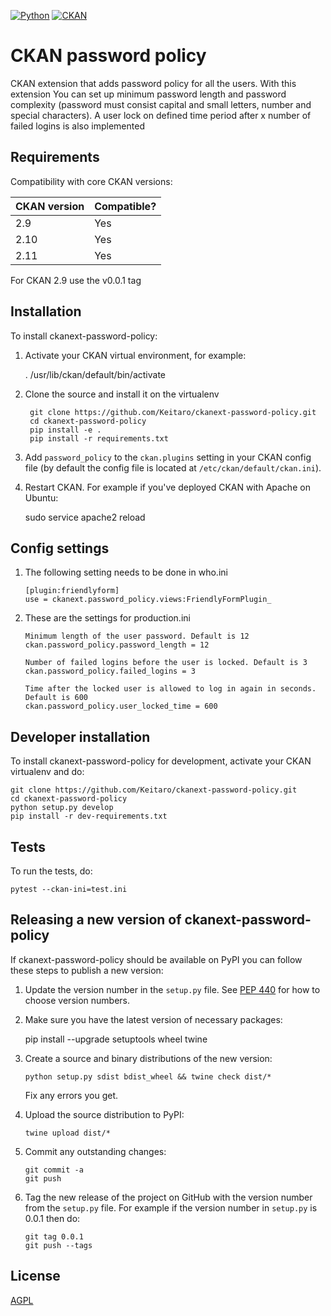 [![Python][]][1] [![CKAN][]][2]

# CKAN password policy 

CKAN extension that adds password policy for all the users. With this extension You can set up minimum password length and password complexity (password must consist capital and small letters, number and special characters). A user lock on defined time period after x number of failed logins is also implemented


## Requirements

Compatibility with core CKAN versions:

| CKAN version    | Compatible?   |
| --------------- | ------------- |
| 2.9             | Yes           |
| 2.10            | Yes           |
| 2.11            | Yes           |

For CKAN 2.9 use the v0.0.1 tag


## Installation

To install ckanext-password-policy:

1. Activate your CKAN virtual environment, for example:

     . /usr/lib/ckan/default/bin/activate

2. Clone the source and install it on the virtualenv

   ``` 
    git clone https://github.com/Keitaro/ckanext-password-policy.git
    cd ckanext-password-policy
    pip install -e .
    pip install -r requirements.txt
   ``` 

3. Add `password_policy` to the `ckan.plugins` setting in your CKAN
   config file (by default the config file is located at
   `/etc/ckan/default/ckan.ini`).

4. Restart CKAN. For example if you've deployed CKAN with Apache on Ubuntu:

     sudo service apache2 reload


## Config settings

1. The following setting needs to be done in who.ini
	
   	```
	[plugin:friendlyform]
	use = ckanext.password_policy.views:FriendlyFormPlugin_
  	```


2. These are the settings for production.ini

   	```
	Minimum length of the user password. Default is 12
	ckan.password_policy.password_length = 12

	Number of failed logins before the user is locked. Default is 3
 	ckan.password_policy.failed_logins = 3

	Time after the locked user is allowed to log in again in seconds. Default is 600 
	ckan.password_policy.user_locked_time = 600
	```



## Developer installation

To install ckanext-password-policy for development, activate your CKAN virtualenv and
do:

    git clone https://github.com/Keitaro/ckanext-password-policy.git
    cd ckanext-password-policy
    python setup.py develop
    pip install -r dev-requirements.txt


## Tests

To run the tests, do:

    pytest --ckan-ini=test.ini


## Releasing a new version of ckanext-password-policy

If ckanext-password-policy should be available on PyPI you can follow these steps to publish a new version:

1. Update the version number in the `setup.py` file. See [PEP 440](http://legacy.python.org/dev/peps/pep-0440/#public-version-identifiers) for how to choose version numbers.

2. Make sure you have the latest version of necessary packages:

    pip install --upgrade setuptools wheel twine

3. Create a source and binary distributions of the new version:

       python setup.py sdist bdist_wheel && twine check dist/*

   Fix any errors you get.

4. Upload the source distribution to PyPI:

       twine upload dist/*

5. Commit any outstanding changes:

       git commit -a
       git push

6. Tag the new release of the project on GitHub with the version number from
   the `setup.py` file. For example if the version number in `setup.py` is
   0.0.1 then do:

       git tag 0.0.1
       git push --tags

## License

[AGPL](https://www.gnu.org/licenses/agpl-3.0.en.html)


  [Python]: https://img.shields.io/badge/python-3.9%20|%203.10%20|%203.11-blue
  [1]: https://www.python.org
  [CKAN]: https://img.shields.io/badge/ckan-%202.9%20|%202.10%20|%202.11-yellow
  [2]: https://www.ckan.org

